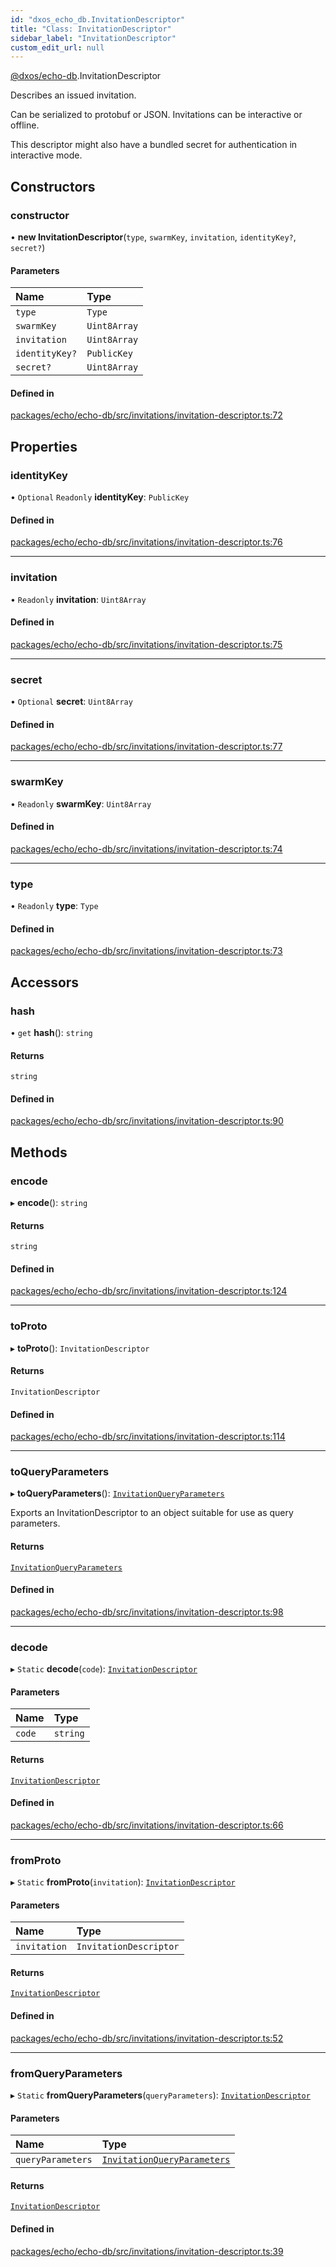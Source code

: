 ```yaml
---
id: "dxos_echo_db.InvitationDescriptor"
title: "Class: InvitationDescriptor"
sidebar_label: "InvitationDescriptor"
custom_edit_url: null
---
```


[@dxos/echo-db](../modules/dxos_echo_db.md).InvitationDescriptor

Describes an issued invitation.

Can be serialized to protobuf or JSON.
Invitations can be interactive or offline.

This descriptor might also have a bundled secret for authentication in interactive mode.

## Constructors

### constructor

• **new InvitationDescriptor**(`type`, `swarmKey`, `invitation`, `identityKey?`, `secret?`)

#### Parameters

| Name | Type |
| :------ | :------ |
| `type` | `Type` |
| `swarmKey` | `Uint8Array` |
| `invitation` | `Uint8Array` |
| `identityKey?` | `PublicKey` |
| `secret?` | `Uint8Array` |

#### Defined in

[packages/echo/echo-db/src/invitations/invitation-descriptor.ts:72](https://github.com/dxos/dxos/blob/b06737400/packages/echo/echo-db/src/invitations/invitation-descriptor.ts#L72)

## Properties

### identityKey

• `Optional` `Readonly` **identityKey**: `PublicKey`

#### Defined in

[packages/echo/echo-db/src/invitations/invitation-descriptor.ts:76](https://github.com/dxos/dxos/blob/b06737400/packages/echo/echo-db/src/invitations/invitation-descriptor.ts#L76)

___

### invitation

• `Readonly` **invitation**: `Uint8Array`

#### Defined in

[packages/echo/echo-db/src/invitations/invitation-descriptor.ts:75](https://github.com/dxos/dxos/blob/b06737400/packages/echo/echo-db/src/invitations/invitation-descriptor.ts#L75)

___

### secret

• `Optional` **secret**: `Uint8Array`

#### Defined in

[packages/echo/echo-db/src/invitations/invitation-descriptor.ts:77](https://github.com/dxos/dxos/blob/b06737400/packages/echo/echo-db/src/invitations/invitation-descriptor.ts#L77)

___

### swarmKey

• `Readonly` **swarmKey**: `Uint8Array`

#### Defined in

[packages/echo/echo-db/src/invitations/invitation-descriptor.ts:74](https://github.com/dxos/dxos/blob/b06737400/packages/echo/echo-db/src/invitations/invitation-descriptor.ts#L74)

___

### type

• `Readonly` **type**: `Type`

#### Defined in

[packages/echo/echo-db/src/invitations/invitation-descriptor.ts:73](https://github.com/dxos/dxos/blob/b06737400/packages/echo/echo-db/src/invitations/invitation-descriptor.ts#L73)

## Accessors

### hash

• `get` **hash**(): `string`

#### Returns

`string`

#### Defined in

[packages/echo/echo-db/src/invitations/invitation-descriptor.ts:90](https://github.com/dxos/dxos/blob/b06737400/packages/echo/echo-db/src/invitations/invitation-descriptor.ts#L90)

## Methods

### encode

▸ **encode**(): `string`

#### Returns

`string`

#### Defined in

[packages/echo/echo-db/src/invitations/invitation-descriptor.ts:124](https://github.com/dxos/dxos/blob/b06737400/packages/echo/echo-db/src/invitations/invitation-descriptor.ts#L124)

___

### toProto

▸ **toProto**(): `InvitationDescriptor`

#### Returns

`InvitationDescriptor`

#### Defined in

[packages/echo/echo-db/src/invitations/invitation-descriptor.ts:114](https://github.com/dxos/dxos/blob/b06737400/packages/echo/echo-db/src/invitations/invitation-descriptor.ts#L114)

___

### toQueryParameters

▸ **toQueryParameters**(): [`InvitationQueryParameters`](../interfaces/dxos_echo_db.InvitationQueryParameters.md)

Exports an InvitationDescriptor to an object suitable for use as query parameters.

#### Returns

[`InvitationQueryParameters`](../interfaces/dxos_echo_db.InvitationQueryParameters.md)

#### Defined in

[packages/echo/echo-db/src/invitations/invitation-descriptor.ts:98](https://github.com/dxos/dxos/blob/b06737400/packages/echo/echo-db/src/invitations/invitation-descriptor.ts#L98)

___

### decode

▸ `Static` **decode**(`code`): [`InvitationDescriptor`](dxos_echo_db.InvitationDescriptor.md)

#### Parameters

| Name | Type |
| :------ | :------ |
| `code` | `string` |

#### Returns

[`InvitationDescriptor`](dxos_echo_db.InvitationDescriptor.md)

#### Defined in

[packages/echo/echo-db/src/invitations/invitation-descriptor.ts:66](https://github.com/dxos/dxos/blob/b06737400/packages/echo/echo-db/src/invitations/invitation-descriptor.ts#L66)

___

### fromProto

▸ `Static` **fromProto**(`invitation`): [`InvitationDescriptor`](dxos_echo_db.InvitationDescriptor.md)

#### Parameters

| Name | Type |
| :------ | :------ |
| `invitation` | `InvitationDescriptor` |

#### Returns

[`InvitationDescriptor`](dxos_echo_db.InvitationDescriptor.md)

#### Defined in

[packages/echo/echo-db/src/invitations/invitation-descriptor.ts:52](https://github.com/dxos/dxos/blob/b06737400/packages/echo/echo-db/src/invitations/invitation-descriptor.ts#L52)

___

### fromQueryParameters

▸ `Static` **fromQueryParameters**(`queryParameters`): [`InvitationDescriptor`](dxos_echo_db.InvitationDescriptor.md)

#### Parameters

| Name | Type |
| :------ | :------ |
| `queryParameters` | [`InvitationQueryParameters`](../interfaces/dxos_echo_db.InvitationQueryParameters.md) |

#### Returns

[`InvitationDescriptor`](dxos_echo_db.InvitationDescriptor.md)

#### Defined in

[packages/echo/echo-db/src/invitations/invitation-descriptor.ts:39](https://github.com/dxos/dxos/blob/b06737400/packages/echo/echo-db/src/invitations/invitation-descriptor.ts#L39)
